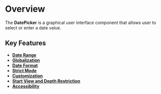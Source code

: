 # Overview

The **DatePicker** is a graphical user interface component that allows user to select
or enter a date value.

## Key Features

* [**Date Range**](./date-range/)
* [**Globalization**](./globalization/)
* [**Date Format**](./date-format/)
* [**Strict Mode**](./strict-mode/)
* [**Customization**](./customization/)
* [**Start View and Depth Restriction**](./date-views/)
* [**Accessibility**](./accessibility/)
